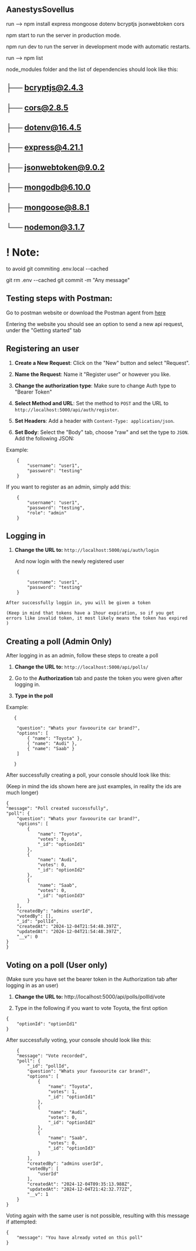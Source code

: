 ## AanestysSovellus

run --> npm install express mongoose dotenv bcryptjs jsonwebtoken cors

npm start to run the server in production mode.

npm run dev to run the server in development mode with automatic restarts.

run --> npm list

node_modules folder and the list of dependencies should look like this:

##    ├── bcryptjs@2.4.3
##    ├── cors@2.8.5
##    ├── dotenv@16.4.5
##    ├── express@4.21.1
##    ├── jsonwebtoken@9.0.2
##    ├── mongodb@6.10.0
##    ├── mongoose@8.8.1
##    └── nodemon@3.1.7

# ! Note:

to avoid git commiting .env.local --cached

git rm .env --cached
git commit -m "Any message"


## Testing steps with Postman: 

Go to postman website or download the Postman agent from [here](https://www.postman.com/downloads/)

Entering the website you should see an option to send a new api request, under the "Getting started" tab

## Registering an user

1. **Create a New Request**: Click on the "New" button and select "Request".

2. **Name the Request**: Name it "Register user" or however you like.

3. **Change the authorization type**: Make sure to change Auth type to "Bearer Token"

4. **Select Method and URL**: Set the method to `POST` and the URL to `http://localhost:5000/api/auth/register`.

5. **Set Headers**: Add a header with `Content-Type: application/json`.
    
6. **Set Body**: Select the "Body" tab, choose "raw" and set the type to `JSON`. Add the following JSON:

Example:

```
    {
        "username": "user1",
        "password": "testing"  
    }
```

If you want to register as an admin, simply add this:

```
    {
        "username": "user1",
        "password": "testing",
        "role": "admin"
    }
```

## Logging in

1. **Change the URL to:** `http://localhost:5000/api/auth/login`

    And now login with the newly registered user

```
    {

        "username": "user1",
        "password": "testing"  
    }
```

    After successfully loggin in, you will be given a token

    (Keep in mind that tokens have a 1hour expiration, so if you get errors like invalid token, it most likely means the token has expired )

## Creating a poll (Admin Only)

After logging in as an admin, follow these steps to create a poll

1. **Change the URL to:** `http://localhost:5000/api/polls/` 

2. Go to the **Authorization** tab and paste the token you were given after logging in.

3. **Type in the poll**

Example:

```
   {
    
    "question": "Whats your favoourite car brand?",
    "options": [
        { "name": "Toyota" },
        { "name": "Audi" },
        { "name": "Saab" }
    ]

   }
```

After successfully creating a poll, your console should look like this:

(Keep in mind the ids shown here are just examples, in reality the ids are much longer)

```
{
"message": "Poll created successfully",
"poll": {
    "question": "Whats your favoourite car brand?",
    "options": [
        {
            "name": "Toyota",
            "votes": 0,
            "_id": "optionId1"
        },
        {
            "name": "Audi",
            "votes": 0,
            "_id": "optionId2"
        },
        {
            "name": "Saab",
            "votes": 0,
            "_id": "optionId3"
        }
    ],
    "createdBy": "admins userId",
    "votedBy": [],
    "_id": "pollId",
    "createdAt": "2024-12-04T21:54:48.397Z",
    "updatedAt": "2024-12-04T21:54:48.397Z",
    "__v": 0
}
}
```

## Voting on a poll (User only)
(Make sure you have set the bearer token in the Authorization tab after logging in as an user)

1. **Change the URL to:** http://localhost:5000/api/polls/pollId/vote

2. Type in the following if you want to vote Toyota, the first option

```
{
    "optionId": "optionId1"
}   
```

After successfully voting, your console should look like this:

```
    {
    "message": "Vote recorded",
    "poll": {
        "_id": "pollId",
        "question": "Whats your favoourite car brand?",
        "options": [
            {
                "name": "Toyota",
                "votes": 1,
                "_id": "optionId1"
            },
            {
                "name": "Audi",
                "votes": 0,
                "_id": "optionId2"
            },
            {
                "name": "Saab",
                "votes": 0,
                "_id": "optionId3"
            }
        ],
        "createdBy": "admins userId",
        "votedBy": [
            "userId"
        ],
        "createdAt": "2024-12-04T09:35:13.988Z",
        "updatedAt": "2024-12-04T21:42:32.772Z",
        "__v": 1
    }
}
```

Voting again with the same user is not possible, resulting with this message if attempted:

```
{
    "message": "You have already voted on this poll"
}
```






